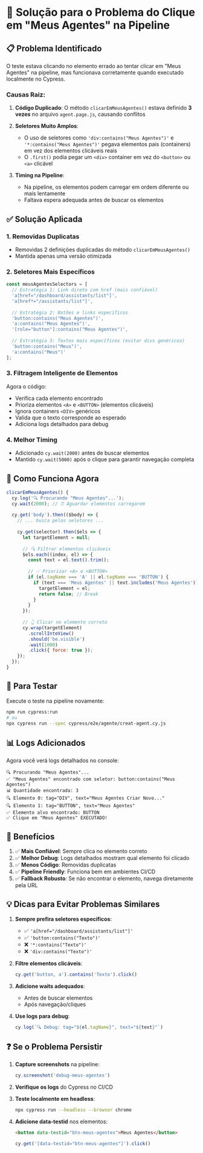 # 🔧 Solução para o Problema do Clique em "Meus Agentes" na Pipeline

## 📋 Problema Identificado

O teste estava clicando no elemento errado ao tentar clicar em "Meus Agentes" na pipeline, mas funcionava corretamente quando executado localmente no Cypress.

### Causas Raiz:

1. **Código Duplicado**: O método `clicarEmMeusAgentes()` estava definido **3 vezes** no arquivo `agent.page.js`, causando conflitos

2. **Seletores Muito Amplos**: 
   - O uso de seletores como `'div:contains("Meus Agentes")'` e `'*:contains("Meus Agentes")'` pegava elementos pais (containers) em vez dos elementos clicáveis reais
   - O `.first()` podia pegar um `<div>` container em vez do `<button>` ou `<a>` clicável

3. **Timing na Pipeline**:
   - Na pipeline, os elementos podem carregar em ordem diferente ou mais lentamente
   - Faltava espera adequada antes de buscar os elementos

## ✅ Solução Aplicada

### 1. **Removidas Duplicatas**
- Removidas 2 definições duplicadas do método `clicarEmMeusAgentes()`
- Mantida apenas uma versão otimizada

### 2. **Seletores Mais Específicos**
```javascript
const meusAgentesSelectors = [
  // Estratégia 1: Link direto com href (mais confiável)
  'a[href="/dashboard/assistants/list"]',
  'a[href*="/assistants/list"]',
  
  // Estratégia 2: Botões e links específicos
  'button:contains("Meus Agentes")',
  'a:contains("Meus Agentes")',
  '[role="button"]:contains("Meus Agentes")',
  
  // Estratégia 3: Textos mais específicos (evitar divs genéricos)
  'button:contains("Meus")',
  'a:contains("Meus")'
];
```

### 3. **Filtragem Inteligente de Elementos**
Agora o código:
- Verifica cada elemento encontrado
- Prioriza elementos `<A>` e `<BUTTON>` (elementos clicáveis)
- Ignora containers `<DIV>` genéricos
- Valida que o texto corresponde ao esperado
- Adiciona logs detalhados para debug

### 4. **Melhor Timing**
- Adicionado `cy.wait(2000)` antes de buscar elementos
- Mantido `cy.wait(5000)` após o clique para garantir navegação completa

## 🎯 Como Funciona Agora

```javascript
clicarEmMeusAgentes() {
  cy.log('🔍 Procurando "Meus Agentes"...');
  cy.wait(2000); // ⏰ Aguardar elementos carregarem
  
  cy.get('body').then(($body) => {
    // ... busca pelos seletores ...
    
    cy.get(selector).then($els => {
      let targetElement = null;
      
      // 🔍 Filtrar elementos clicáveis
      $els.each((index, el) => {
        const text = el.text().trim();
        
        // ✅ Priorizar <A> e <BUTTON>
        if (el.tagName === 'A' || el.tagName === 'BUTTON') {
          if (text === 'Meus Agentes' || text.includes('Meus Agentes')) {
            targetElement = el;
            return false; // Break
          }
        }
      });
      
      // 👆 Clicar no elemento correto
      cy.wrap(targetElement)
        .scrollIntoView()
        .should('be.visible')
        .wait(1000)
        .click({ force: true });
    });
  });
}
```

## 🧪 Para Testar

Execute o teste na pipeline novamente:
```bash
npm run cypress:run
# ou
npx cypress run --spec cypress/e2e/agente/creat-agent.cy.js
```

## 📊 Logs Adicionados

Agora você verá logs detalhados no console:
```
🔍 Procurando "Meus Agentes"...
✅ "Meus Agentes" encontrado com seletor: button:contains("Meus Agentes")
📊 Quantidade encontrada: 3
🔍 Elemento 0: tag="DIV", text="Meus Agentes Criar Novo..."
🔍 Elemento 1: tag="BUTTON", text="Meus Agentes"
✅ Elemento alvo encontrado: BUTTON
✅ Clique em "Meus Agentes" EXECUTADO!
```

## 🚀 Benefícios

1. ✅ **Mais Confiável**: Sempre clica no elemento correto
2. ✅ **Melhor Debug**: Logs detalhados mostram qual elemento foi clicado
3. ✅ **Menos Código**: Removidas duplicatas
4. ✅ **Pipeline Friendly**: Funciona bem em ambientes CI/CD
5. ✅ **Fallback Robusto**: Se não encontrar o elemento, navega diretamente pela URL

## 💡 Dicas para Evitar Problemas Similares

1. **Sempre prefira seletores específicos**:
   - ✅ `'a[href="/dashboard/assistants/list"]'`
   - ✅ `'button:contains("Texto")'`
   - ❌ `'*:contains("Texto")'`
   - ❌ `'div:contains("Texto")'`

2. **Filtre elementos clicáveis**:
   ```javascript
   cy.get('button, a').contains('Texto').click()
   ```

3. **Adicione waits adequados**:
   - Antes de buscar elementos
   - Após navegação/cliques

4. **Use logs para debug**:
   ```javascript
   cy.log(`🔍 Debug: tag="${el.tagName}", text="${text}"`)
   ```

## ❓ Se o Problema Persistir

1. **Capture screenshots** na pipeline:
   ```javascript
   cy.screenshot('debug-meus-agentes')
   ```

2. **Verifique os logs** do Cypress no CI/CD

3. **Teste localmente em headless**:
   ```bash
   npx cypress run --headless --browser chrome
   ```

4. **Adicione data-testid** nos elementos:
   ```html
   <button data-testid="btn-meus-agentes">Meus Agentes</button>
   ```
   ```javascript
   cy.get('[data-testid="btn-meus-agentes"]').click()
   ```

